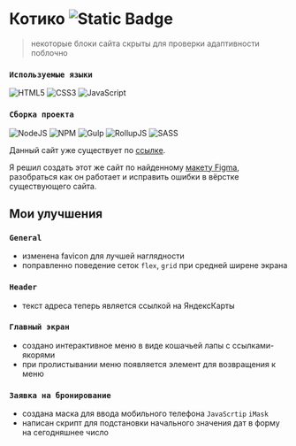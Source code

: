 
# Котико ![Static Badge](https://img.shields.io/badge/status-in_develop-orange?style=flat)

>некоторые блоки сайта скрыты для проверки адаптивности поблочно

### `Используемые языки`
![HTML5](https://img.shields.io/badge/html5-%23E34F26.svg?style=for-the-badge&logo=html5&logoColor=white) ![CSS3](https://img.shields.io/badge/css3-%231572B6.svg?style=for-the-badge&logo=css3&logoColor=white) ![JavaScript](https://img.shields.io/badge/javascript-%23323330.svg?style=for-the-badge&logo=javascript&logoColor=%23F7DF1E) 

### `Сборка проекта`
![NodeJS](https://img.shields.io/badge/node.js-6DA55F?style=for-the-badge&logo=node.js&logoColor=white) ![NPM](https://img.shields.io/badge/NPM-%23CB3837.svg?style=for-the-badge&logo=npm&logoColor=white) ![Gulp](https://img.shields.io/badge/GULP-%23CF4647.svg?style=for-the-badge&logo=gulp&logoColor=white) ![RollupJS](https://img.shields.io/badge/RollupJS-ef3335?style=for-the-badge&logo=rollup.js&logoColor=white) ![SASS](https://img.shields.io/badge/SASS-hotpink.svg?style=for-the-badge&logo=SASS&logoColor=white) 



Данный сайт уже существует по [ссылке][original_website].

Я решил создать этот же сайт по найденному [макету Figma][figma], разобраться как он работает и исправить ошибки в вёрстке существующего сайта. 

## Мои улучшения

### `General`

- изменена favicon для лучшей наглядности
- поправленно поведение сеток `flex`, `grid` при средней ширене экрана

### `Header`

- текст адреса теперь является ссылкой на ЯндексКарты

### `Главный экран`

- создано интерактивное меню в виде кошачьей лапы с ссылками-якорями
- при пролистывании меню появляется элемент для возвращения к меню

### `Заявка на бронирование`

- создана маска для ввода мобильного телефона
`JavaScrtip` `iMask`
- написан скрипт для подстановки начального значения дат в форму на сегодняшнее число


## 

<!-- Список ссылок -->
[original_website]: https://kotikozoohotel.ru/

[figma]: https://www.figma.com/design/WQATl2sSYjswLjLqzfXAOD/%D0%93%D0%BE%D1%81%D1%82%D0%B8%D0%BD%D0%B8%D1%86%D0%B0-%D0%B4%D0%BB%D1%8F-%D0%BA%D0%BE%D1%88%D0%B5%D0%BA-(Copy)?node-id=5-2&node-type=frame&t=VZQiKcQh8K1i5pw0-0